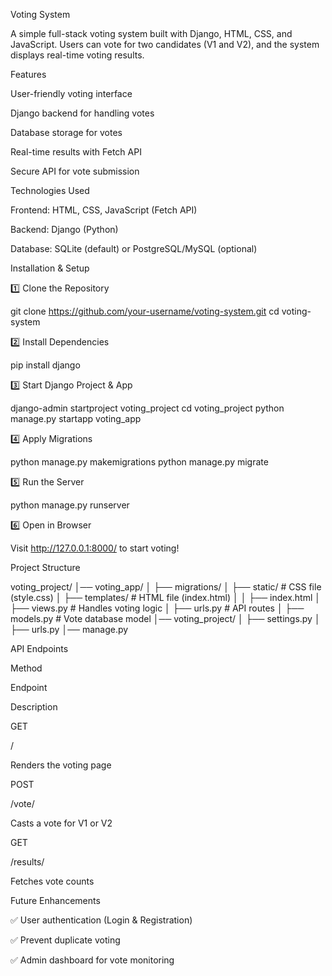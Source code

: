 Voting System

A simple full-stack voting system built with Django, HTML, CSS, and JavaScript. Users can vote for two candidates (V1 and V2), and the system displays real-time voting results.

Features

User-friendly voting interface

Django backend for handling votes

Database storage for votes

Real-time results with Fetch API

Secure API for vote submission

Technologies Used

Frontend: HTML, CSS, JavaScript (Fetch API)

Backend: Django (Python)

Database: SQLite (default) or PostgreSQL/MySQL (optional)

Installation & Setup

1️⃣ Clone the Repository

git clone https://github.com/your-username/voting-system.git
cd voting-system

2️⃣ Install Dependencies

pip install django

3️⃣ Start Django Project & App

django-admin startproject voting_project
cd voting_project
python manage.py startapp voting_app

4️⃣ Apply Migrations

python manage.py makemigrations
python manage.py migrate

5️⃣ Run the Server

python manage.py runserver

6️⃣ Open in Browser

Visit http://127.0.0.1:8000/ to start voting!

Project Structure

voting_project/
│── voting_app/
│   ├── migrations/
│   ├── static/       # CSS file (style.css)
│   ├── templates/    # HTML file (index.html)
│   │   ├── index.html
│   ├── views.py      # Handles voting logic
│   ├── urls.py       # API routes
│   ├── models.py     # Vote database model
│── voting_project/
│   ├── settings.py
│   ├── urls.py
│── manage.py

API Endpoints

Method

Endpoint

Description

GET

/

Renders the voting page

POST

/vote/

Casts a vote for V1 or V2

GET

/results/

Fetches vote counts

Future Enhancements

✅ User authentication (Login & Registration)

✅ Prevent duplicate voting

✅ Admin dashboard for vote monitoring
